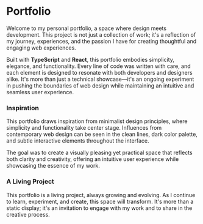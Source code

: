 # Portfolio

Welcome to my personal portfolio, a space where design meets development. This project is not just a collection of work; it's a reflection of my journey, experiences, and the passion I have for creating thoughtful and engaging web experiences.

Built with **TypeScript** and **React**, this portfolio embodies simplicity, elegance, and functionality. Every line of code was written with care, and each element is designed to resonate with both developers and designers alike. It's more than just a technical showcase—it's an ongoing experiment in pushing the boundaries of web design while maintaining an intuitive and seamless user experience.

### Inspiration

This portfolio draws inspiration from minimalist design principles, where simplicity and functionality take center stage. Influences from contemporary web design can be seen in the clean lines, dark color palette, and subtle interactive elements throughout the interface.

The goal was to create a visually pleasing yet practical space that reflects both clarity and creativity, offering an intuitive user experience while showcasing the essence of my work.

### A Living Project

This portfolio is a living project, always growing and evolving. As I continue to learn, experiment, and create, this space will transform. It's more than a static display; it's an invitation to engage with my work and to share in the creative process.
